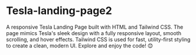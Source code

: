 # Tesla-landing-page2
A responsive Tesla Landing Page built with HTML and Tailwind CSS. The page mimics Tesla's sleek design with a fully responsive layout, smooth scrolling, and hover effects. Tailwind CSS is used for fast, utility-first styling to create a clean, modern UI. Explore and enjoy the code! 😊
